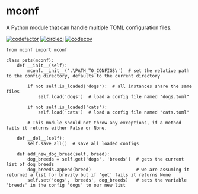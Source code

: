 # mconf
A Python module that can handle multiple TOML configuration files.

[![codefactor](https://www.codefactor.io/repository/github/wuotes/mconf/badge?style=plastic)](https://www.codefactor.io/repository/github/wuotes/mconf/) [![circleci](https://circleci.com/gh/wuotes/mconf.svg?style=shield)](https://app.circleci.com/pipelines/github/wuotes/mconf) [![codecov](https://codecov.io/gh/wuotes/mconf/branch/main/graph/badge.svg)](https://codecov.io/gh/wuotes/mconf) 

```
from mconf import mconf

class pets(mconf):
    def __init__(self):
        mconf.__init__('.\PATH_TO_CONFIGS\')  # set the relative path to the config directory, defaults to the current directory

        if not self.is_loaded('dogs'):  # all instances share the same files
            self.load('dogs')  # load a config file named "dogs.toml"

        if not self.is_loaded('cats'):
            self.load('cats')  # load a config file named "cats.toml"

        # This module should not throw any exceptions, if a method fails it returns either False or None.

    def __del__(self):
        self.save_all()  # save all loaded configs

    def add_new_dog_breed(self, breed):
        dog_breeds = self.get('dogs', 'breeds')  # gets the current list of dog breeds
        dog_breeds.append(breed)                 # we are assuming it returned a list for brevity but if 'get' fails it returns None
        self.set('dogs', 'breeds', dog_breeds)   # sets the variable 'breeds' in the config 'dogs' to our new list
```